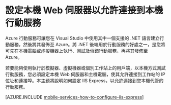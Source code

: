 <properties 
	pageTitle="設定 IIS Express 以便進行行動服務的本機測試" 
	description="了解如何設定 IIS Express 以允許連接到本機行動服務專案進行測試。" 
	authors="ggailey777" 
	manager="dwrede" 
	services="mobile-services" 
	documentationCenter="" 
	editor=""/>

<tags 
	ms.service="mobile-services" 
	ms.workload="mobile" 
	ms.tgt_pltfrm="na" 
	ms.devlang="multiple" 
	ms.topic="article" 
	ms.date="05/20/2015" 
	ms.author="glenga"/>

# 設定本機 Web 伺服器以允許連接到本機行動服務 

Azure 行動服務可讓您在 Visual Studio 中使用其中一個支援的 .NET 語言建立行動服務，然後將其發佈至 Azure。將 .NET 後端用於行動服務的好處之一，是您將可先在本機電腦或虛擬機器上執行、測試及偵錯行動服務，再將其發佈至 Azure。

若要能夠使用執行於模擬器、虛擬機器或個別工作站上的用戶端，以本機方式測試行動服務，您必須設定本機 Web 伺服器和主機電腦，使其允許連接到工作站的 IP 位址和連接埠。本主題將說明如何設定 IIS Express，以允許連接到您本機代管的行動服務。

[AZURE.INCLUDE [mobile-services-how-to-configure-iis-express](../../includes/mobile-services-how-to-configure-iis-express.md)]

 

<!---HONumber=July15_HO1-->